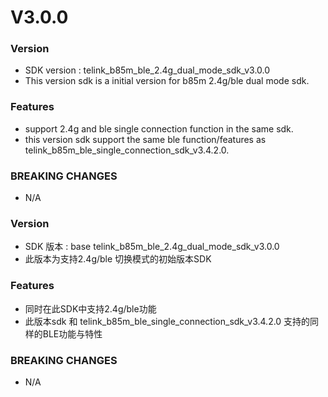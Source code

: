 # V3.0.0

### Version
* SDK version : telink_b85m_ble_2.4g_dual_mode_sdk_v3.0.0
* This version sdk is a initial version for b85m 2.4g/ble dual mode sdk.


### Features
* support 2.4g and ble single connection function in the same sdk.
* this version sdk support the same ble function/features as telink_b85m_ble_single_connection_sdk_v3.4.2.0.

### BREAKING CHANGES
* N/A

### Version
* SDK 版本 : base telink_b85m_ble_2.4g_dual_mode_sdk_v3.0.0
* 此版本为支持2.4g/ble 切换模式的初始版本SDK

### Features
* 同时在此SDK中支持2.4g/ble功能
* 此版本sdk 和 telink_b85m_ble_single_connection_sdk_v3.4.2.0 支持的同样的BLE功能与特性

### BREAKING CHANGES
* N/A

